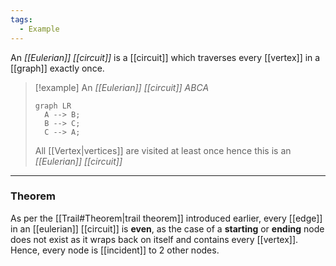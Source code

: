 ```yaml
---
tags:
  - Example
---
```

An _[[Eulerian]] [[circuit]]_ is a [[circuit]] which traverses every [[vertex]] in a [[graph]] exactly once.

> [!example]
> An _[[Eulerian]] [[circuit]]_ $ABCA$
> 
> ```mermaid
> graph LR 
> 	A --> B;
> 	B --> C;
> 	C --> A;
> ```
>
> All [[Vertex|vertices]] are visited at least once hence this is an _[[Eulerian]] [[circuit]]_

---
### Theorem
As per the [[Trail#Theorem|trail theorem]] introduced earlier, every [[edge]] in an [[eulerian]] [[circuit]] is **even**, as the case of a **starting** or **ending** node does not exist as it wraps back on itself and contains every [[vertex]]. Hence, every node is [[incident]] to $2$ other nodes.
